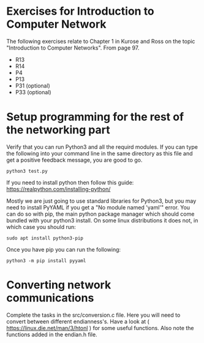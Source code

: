 # Exercises for Introduction to Computer Network

The following exercises relate to Chapter 1 in Kurose and Ross on the topic "Introduction to Computer Networks". From page 97.

* R13 
* R14
* P4
* P13
* P31 (optional)
* P33 (optional)

# Setup programming for the rest of the networking part
Verify that you can run Python3 and all the requird modules. If you can type the following into your command line in the same directory as this file and get a positive feedback message, you are good to go.

	python3 test.py

If you need to install python then follow this guide: https://realpython.com/installing-python/

Mostly we are just going to use standard libraries for Python3, but you may need to install PyYAML if you get a "No module named 'yaml'" error. You can do so with pip, the main python package manager which should come bundled with your python3 install. On some linux distributions it does not, in which case you should run:

	sudo apt install python3-pip

Once you have pip you can run the following:

	python3 -m pip install pyyaml

# Converting network communications
Complete the tasks in the src/conversion.c file. Here you will need to convert between different endianness's. Have a look at ( https://linux.die.net/man/3/htonl ) for some useful functions. Also note the functions added in the endian.h file.
